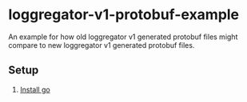 # loggregator-v1-protobuf-example

An example for how old loggregator v1 generated protobuf files might compare to new loggregator v1 generated protobuf files.

## Setup

1. [Install go](https://go.dev/doc/install)
